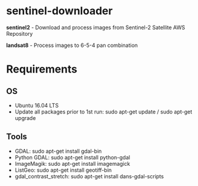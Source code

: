# sentinel-downloader
**sentinel2** - Download and process images from Sentinel-2 Satellite AWS Repository

**landsat8** - Process images to 6-5-4 pan combination

# Requirements
## OS
- Ubuntu 16.04 LTS
- Update all packages prior to 1st run: sudo apt-get update / sudo apt-get upgrade


## Tools
- GDAL: sudo apt-get install gdal-bin
- Python GDAL: sudo apt-get install python-gdal
- ImageMagik: sudo apt-get install imagemagick
- ListGeo: sudo apt-get install geotiff-bin
- gdal_contrast_stretch: sudo apt-get install dans-gdal-scripts
